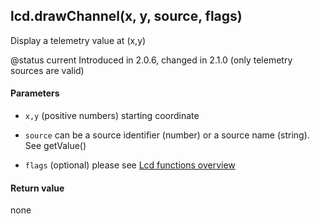 <!-- This file was generated by the script. Do not edit it, any changes will be lost! -->

## lcd.drawChannel(x, y, source, flags)



Display a telemetry value at (x,y)

@status current Introduced in 2.0.6, changed in 2.1.0 (only telemetry sources are valid)


#### Parameters

* `x,y` (positive numbers) starting coordinate

* `source` can be a source identifier (number) or a source name (string).
See getValue()

* `flags` (optional) please see [Lcd functions overview](../lcd-functions-less-than-greater-than-luadoc-begin-lcd/lcd_functions-overview.html)



#### Return value

none

